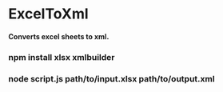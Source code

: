 # ExcelToXml

#### Converts excel sheets to xml.

### npm install xlsx xmlbuilder

### node script.js path/to/input.xlsx path/to/output.xml
